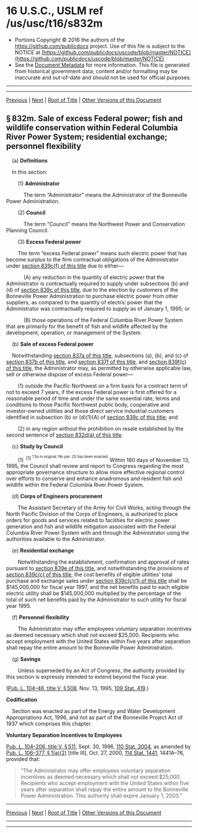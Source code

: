 ---
---

# 16 U.S.C., USLM ref /us/usc/t16/s832m

* Portions Copyright © 2016 the authors of the https://github.com/publicdocs project.
  Use of this file is subject to the NOTICE at [https://github.com/publicdocs/uscode/blob/master/NOTICE](https://github.com/publicdocs/uscode/blob/master/NOTICE)
* See the [Document Metadata](././../../../..//README.md) for more information.
  This file is generated from historical government data; content and/or formatting may be inaccurate and out-of-date and should not be used for official purposes.

----------
----------

[Previous](./../../../..//us/usc/t16/ch12B/m__us_usc_t16_s832l.md) | [Next](./../../../..//us/usc/t16/ch12C/m__us_usc_t16_ch12C.md) | [Root of Title](./../../../../) | [Other Versions of this Document](https://publicdocs.github.io/go/links?ns=uslm&ref=%2Fus%2Fusc%2Ft16%2Fs832m)

## § 832m. Sale of excess Federal power; fish and wildlife conservation within Federal Columbia River Power System; residential exchange; personnel flexibility

    (a) __Definitions__ 

    In this section:

        (1) __Administrator__ 

            The term “Administrator” means the Administrator of the Bonneville Power Administration.

        (2) __Council__ 

            The term “Council” means the Northwest Power and Conservation Planning Council.

        (3) __Excess Federal power__ 

        The term “excess Federal power” means such electric power that has become surplus to the firm contractual obligations of the Administrator under [section 839c(f) of this title][/us/usc/t16/s839c/f] due to either—

            (A) any reduction in the quantity of electric power that the Administrator is contractually required to supply under subsections (b) and (d) of [section 839c of this title][/us/usc/t16/s839c], due to the election by customers of the Bonneville Power Administration to purchase electric power from other suppliers, as compared to the quantity of electric power that the Administrator was contractually required to supply as of January 1, 1995; or

            (B) those operations of the Federal Columbia River Power System that are primarily for the benefit of fish and wildlife affected by the development, operation, or management of the System.

    (b) __Sale of excess Federal power__ 

    Notwithstanding [section 837a of this title][/us/usc/t16/s837a], subsections (a), (b), and (c) of [section 837b of this title][/us/usc/t16/s837b], and [section 837f of this title][/us/usc/t16/s837f], and [section 839f(c) of this title][/us/usc/t16/s839f/c], the Administrator may, as permitted by otherwise applicable law, sell or otherwise dispose of excess Federal power—

        (1) outside the Pacific Northwest on a firm basis for a contract term of not to exceed 7 years, if the excess Federal power is first offered for a reasonable period of time and under the same essential rate, terms and conditions to those Pacific Northwest public body, cooperative and investor-owned utilities and those direct service industrial customers identified in subsection (b) or (d)(1)(A) of [section 839c of this title][/us/usc/t16/s839c]; and

        (2) in any region without the prohibition on resale established by the second sentence of [section 832d(a) of this title][/us/usc/t16/s832d/a].

    (c) __Study by Council__ 

        (1)  <sup>\[1\]</sup>  <sup><sup> 1 So in original. No par. (2) has been enacted. </sup></sup>  Within 180 days of November 13, 1995, the Council shall review and report to Congress regarding the most appropriate governance structure to allow more effective regional control over efforts to conserve and enhance anadromous and resident fish and wildlife within the Federal Columbia River Power System.

    (d) __Corps of Engineers procurement__ 

        The Assistant Secretary of the Army for Civil Works, acting through the North Pacific Division of the Corps of Engineers, is authorized to place orders for goods and services related to facilities for electric power generation and fish and wildlife mitigation associated with the Federal Columbia River Power System with and through the Administrator using the authorities available to the Administrator.

    (e) __Residential exchange__ 

        Notwithstanding the establishment, confirmation and approval of rates pursuant to [section 839e of this title][/us/usc/t16/s839e], and notwithstanding the provisions of [section 839c(c) of this title][/us/usc/t16/s839c/c], the cost benefits of eligible utilities’ total purchase and exchange sales under [section 839c(c)(1) of this title][/us/usc/t16/s839c/c/1] shall be $145,000,000 for fiscal year 1997, and the net benefits paid to each eligible electric utility shall be $145,000,000 multiplied by the percentage of the total of such net benefits paid by the Administrator to such utility for fiscal year 1995.

    (f) __Personnel flexibility__ 

        The Administrator may offer employees voluntary separation incentives as deemed necessary which shall not exceed $25,000. Recipients who accept employment with the United States within five years after separation shall repay the entire amount to the Bonneville Power Administration.

    (g) __Savings__ 

        Unless superseded by an Act of Congress, the authority provided by this section is expressly intended to extend beyond the fiscal year.

([Pub. L. 104–46, title V, § 508][/us/pl/104/46/s508], Nov. 13, 1995, [109 Stat. 419][/us/stat/109/419].)

 __Codification__ 

    Section was enacted as part of the Energy and Water Development Appropriations Act, 1996, and not as part of the Bonneville Project Act of 1937 which comprises this chapter.

 __Voluntary Separation Incentives to Employees__ 

[Pub. L. 104–206, title V, § 511][/us/pl/104/206/s511], Sept. 30, 1996, [110 Stat. 3004][/us/stat/110/3004], as amended by [Pub. L. 106–377, § 1(a)(2)][/us/pl/106/377/s1/a/2] \[title III\], Oct. 27, 2000, [114 Stat. 1441][/us/stat/114/1441], 1441A–76, provided that: 

> “The Administrator may offer employees voluntary separation incentives as deemed necessary which shall not exceed $25,000. Recipients who accept employment with the United States within five years after separation shall repay the entire amount to the Bonneville Power Administration. This authority shall expire January 1, 2003.”

----------

[Previous](./../../../..//us/usc/t16/ch12B/m__us_usc_t16_s832l.md) | [Next](./../../../..//us/usc/t16/ch12C/m__us_usc_t16_ch12C.md) | [Root of Title](./../../../../) | [Other Versions of this Document](https://publicdocs.github.io/go/links?ns=uslm&ref=%2Fus%2Fusc%2Ft16%2Fs832m)

----------
----------

[/us/usc/t16/s839c/f]: https://publicdocs.github.io/go/links?ns=uslm&ref=%2Fus%2Fusc%2Ft16%2Fs839c%2Ff
[/us/usc/t16/s839c]: https://publicdocs.github.io/go/links?ns=uslm&ref=%2Fus%2Fusc%2Ft16%2Fs839c
[/us/usc/t16/s837a]: https://publicdocs.github.io/go/links?ns=uslm&ref=%2Fus%2Fusc%2Ft16%2Fs837a
[/us/usc/t16/s837b]: https://publicdocs.github.io/go/links?ns=uslm&ref=%2Fus%2Fusc%2Ft16%2Fs837b
[/us/usc/t16/s837f]: https://publicdocs.github.io/go/links?ns=uslm&ref=%2Fus%2Fusc%2Ft16%2Fs837f
[/us/usc/t16/s839f/c]: https://publicdocs.github.io/go/links?ns=uslm&ref=%2Fus%2Fusc%2Ft16%2Fs839f%2Fc
[/us/usc/t16/s839c]: https://publicdocs.github.io/go/links?ns=uslm&ref=%2Fus%2Fusc%2Ft16%2Fs839c
[/us/usc/t16/s832d/a]: https://publicdocs.github.io/go/links?ns=uslm&ref=%2Fus%2Fusc%2Ft16%2Fs832d%2Fa
[/us/usc/t16/s839e]: https://publicdocs.github.io/go/links?ns=uslm&ref=%2Fus%2Fusc%2Ft16%2Fs839e
[/us/usc/t16/s839c/c]: https://publicdocs.github.io/go/links?ns=uslm&ref=%2Fus%2Fusc%2Ft16%2Fs839c%2Fc
[/us/usc/t16/s839c/c/1]: https://publicdocs.github.io/go/links?ns=uslm&ref=%2Fus%2Fusc%2Ft16%2Fs839c%2Fc%2F1
[/us/pl/104/46/s508]: https://publicdocs.github.io/go/links?ns=uslm&ref=%2Fus%2Fpl%2F104%2F46%2Fs508
[/us/stat/109/419]: https://publicdocs.github.io/go/links?ns=uslm&ref=%2Fus%2Fstat%2F109%2F419
[/us/pl/104/206/s511]: https://publicdocs.github.io/go/links?ns=uslm&ref=%2Fus%2Fpl%2F104%2F206%2Fs511
[/us/stat/110/3004]: https://publicdocs.github.io/go/links?ns=uslm&ref=%2Fus%2Fstat%2F110%2F3004
[/us/pl/106/377/s1/a/2]: https://publicdocs.github.io/go/links?ns=uslm&ref=%2Fus%2Fpl%2F106%2F377%2Fs1%2Fa%2F2
[/us/stat/114/1441]: https://publicdocs.github.io/go/links?ns=uslm&ref=%2Fus%2Fstat%2F114%2F1441


